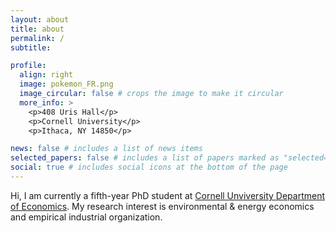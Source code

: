 ```yaml
---
layout: about
title: about
permalink: /
subtitle:

profile:
  align: right
  image: pokemon_FR.png
  image_circular: false # crops the image to make it circular
  more_info: >
    <p>408 Uris Hall</p>
    <p>Cornell University</p>
    <p>Ithaca, NY 14850</p>

news: false # includes a list of news items
selected_papers: false # includes a list of papers marked as "selected={true}"
social: true # includes social icons at the bottom of the page
---
```


Hi, I am currently a fifth-year PhD student at [Cornell Unviversity Department of Economics](https://economics.cornell.edu/graduate). My research interest is environmental & energy economics and empirical industrial organization.
